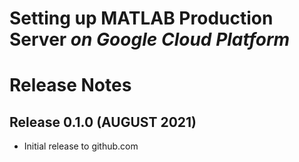 # Setting up MATLAB Production Server *on Google Cloud Platform*
# Release Notes

## Release 0.1.0 (AUGUST 2021)
* Initial release to github.com

[//]: #  (Copyright 2021 The MathWorks, Inc.)
